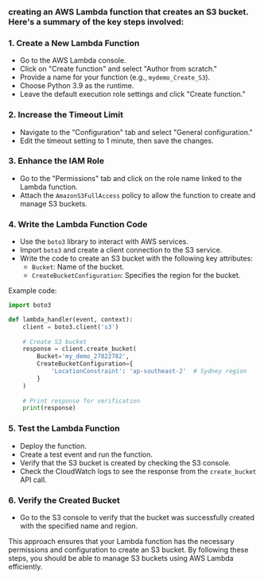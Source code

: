 ### creating an AWS Lambda function that creates an S3 bucket. Here's a summary of the key steps involved:

### 1. Create a New Lambda Function
- Go to the AWS Lambda console.
- Click on "Create function" and select "Author from scratch."
- Provide a name for your function (e.g., `mydemo_Create_S3`).
- Choose Python 3.9 as the runtime.
- Leave the default execution role settings and click "Create function."

### 2. Increase the Timeout Limit
- Navigate to the "Configuration" tab and select "General configuration."
- Edit the timeout setting to 1 minute, then save the changes.

### 3. Enhance the IAM Role
- Go to the "Permissions" tab and click on the role name linked to the Lambda function.
- Attach the `AmazonS3FullAccess` policy to allow the function to create and manage S3 buckets.

### 4. Write the Lambda Function Code
- Use the `boto3` library to interact with AWS services.
- Import `boto3` and create a client connection to the S3 service.
- Write the code to create an S3 bucket with the following key attributes:
  - `Bucket`: Name of the bucket.
  - `CreateBucketConfiguration`: Specifies the region for the bucket.

Example code:
```python
import boto3

def lambda_handler(event, context):
    client = boto3.client('s3')
    
    # Create S3 bucket
    response = client.create_bucket(
        Bucket='my_demo_27822782',
        CreateBucketConfiguration={
            'LocationConstraint': 'ap-southeast-2'  # Sydney region
        }
    )
    
    # Print response for verification
    print(response)
```

### 5. Test the Lambda Function
- Deploy the function.
- Create a test event and run the function.
- Verify that the S3 bucket is created by checking the S3 console.
- Check the CloudWatch logs to see the response from the `create_bucket` API call.

### 6. Verify the Created Bucket
- Go to the S3 console to verify that the bucket was successfully created with the specified name and region.

This approach ensures that your Lambda function has the necessary permissions and configuration to create an S3 bucket. By following these steps, you should be able to manage S3 buckets using AWS Lambda efficiently.
